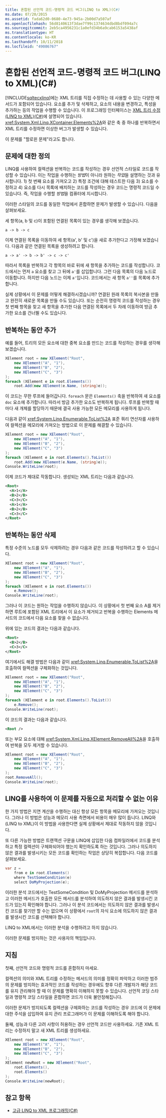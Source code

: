 ```yaml
---
title: 혼합된 선언적 코드-명령적 코드 버그(LINQ to XML)(C#)
ms.date: 07/20/2015
ms.assetid: fada62d0-0680-4e73-945a-2b00d7a507af
ms.openlocfilehash: 56d8140613f3dae7f99c1374634dbd8bdf094a7c
ms.sourcegitcommit: 2eb5ca4956231c1a0efd34b6a9cab6153a5438af
ms.translationtype: HT
ms.contentlocale: ko-KR
ms.lasthandoff: 10/11/2018
ms.locfileid: "49086767"
---
```

# <a name="mixed-declarative-codeimperative-code-bugs-linq-to-xml-c"></a>혼합된 선언적 코드-명령적 코드 버그(LINQ to XML)(C#)
[!INCLUDE[sqltecxlinq](~/includes/sqltecxlinq-md.md)]에는 XML 트리를 직접 수정하는 데 사용할 수 있는 다양한 메서드가 포함되어 있습니다. 요소를 추가 및 삭제하고, 요소의 내용을 변경하고, 특성을 추가하는 등의 작업을 수행할 수 있습니다. 이 프로그래밍 인터페이스는 [XML 트리 수정(LINQ to XML)(C#)](../../../../csharp/programming-guide/concepts/linq/modifying-xml-trees-linq-to-xml.md)에 설명되어 있습니다. <xref:System.Xml.Linq.XContainer.Elements%2A>와 같은 축 중 하나를 반복하면서 XML 트리를 수정하면 이상한 버그가 발생할 수 있습니다.  
  
 이 문제를 "할로윈 문제"라고도 합니다.  
  
## <a name="definition-of-the-problem"></a>문제에 대한 정의  
 LINQ를 사용하여 컬렉션을 반복하는 코드를 작성하는 경우 선언적 스타일로 코드를 작성할 수 있습니다. 이는 작업을 수행하는 *방법*이 아니라 원하는 *작업*을 설명하는 것과 유사합니다. 1) 첫 번째 요소를 가져오고 2) 특정 조건에 대해 테스트한 다음 3) 요소를 수정하고 4) 요소를 다시 목록에 배치하는 코드를 작성하는 경우 코드는 명령적 코드일 수 있습니다. 즉, 작업을 수행할 *방법*을 컴퓨터에 지시합니다.  
  
 이러한 스타일의 코드를 동일한 작업에서 혼합하면 문제가 발생할 수 있습니다. 다음을 살펴보세요.  
  
 세 항목(a, b 및 c)이 포함된 연결된 목록이 있는 경우를 생각해 보겠습니다.  
  
 `a -> b -> c`  
  
 이제 연결된 목록을 이동하여 세 항목(a', b' 및 c')을 새로 추가한다고 가정해 보겠습니다. 다음과 같은 연결된 목록을 생성하려고 합니다.  
  
 `a -> a' -> b -> b' -> c -> c'`  
  
 따라서 목록을 반복하고 각 항목의 바로 뒤에 새 항목을 추가하는 코드를 작성합니다. 코드에서는 먼저 `a` 요소를 찾고 그 뒤에 `a'`를 삽입합니다. 그런 다음 목록의 다음 노드로 이동합니다. 하지만 다음 노드는 이제 `a'`입니다. 코드에서는 새 항목 `a''`를 목록에 추가합니다.  
  
 실제 상황에서 이 문제를 어떻게 해결하시겠습니까? 연결된 원래 목록의 복사본을 만들고 완전히 새로운 목록을 만들 수도 있습니다. 또는 순전히 명령적 코드를 작성하는 경우 첫 번째 항목을 찾고 새 항목을 추가한 다음 연결된 목록에서 두 차례 이동하여 방금 추가한 요소를 건너뛸 수도 있습니다.  
  
## <a name="adding-while-iterating"></a>반복하는 동안 추가  
 예를 들어, 트리의 모든 요소에 대한 중복 요소를 만드는 코드를 작성하는 경우를 생각해 보겠습니다.  
  
```csharp  
XElement root = new XElement("Root",  
    new XElement("A", "1"),  
    new XElement("B", "2"),  
    new XElement("C", "3")  
);  
foreach (XElement e in root.Elements())  
    root.Add(new XElement(e.Name, (string)e));  
```  
  
 이 코드는 무한 루프에 들어갑니다. `foreach` 문은 `Elements()` 축을 반복하여 새 요소를 `doc` 요소에 추가합니다. 따라서 방금 추가한 요소도 반복하게 됩니다. 루프를 반복할 때마다 새 개체를 할당하기 때문에 결국 사용 가능한 모든 메모리를 사용하게 됩니다.  
  
 다음과 같이 <xref:System.Linq.Enumerable.ToList%2A> 표준 쿼리 연산자를 사용하여 컬렉션을 메모리에 가져오는 방법으로 이 문제를 해결할 수 있습니다.  
  
```csharp  
XElement root = new XElement("Root",  
    new XElement("A", "1"),  
    new XElement("B", "2"),  
    new XElement("C", "3")  
);  
foreach (XElement e in root.Elements().ToList())  
    root.Add(new XElement(e.Name, (string)e));  
Console.WriteLine(root);  
```  
  
 이제 코드가 제대로 작동합니다. 생성되는 XML 트리는 다음과 같습니다.  
  
```xml  
<Root>  
  <A>1</A>  
  <B>2</B>  
  <C>3</C>  
  <A>1</A>  
  <B>2</B>  
  <C>3</C>  
</Root>  
```  
  
## <a name="deleting-while-iterating"></a>반복하는 동안 삭제  
 특정 수준의 노드를 모두 삭제하려는 경우 다음과 같은 코드를 작성하려고 할 수 있습니다.  
  
```csharp  
XElement root = new XElement("Root",  
    new XElement("A", "1"),  
    new XElement("B", "2"),  
    new XElement("C", "3")  
);  
foreach (XElement e in root.Elements())  
    e.Remove();  
Console.WriteLine(root);  
```  
  
 그러나 이 코드는 원하는 작업을 수행하지 않습니다. 이 상황에서 첫 번째 요소 A를 제거하면 루트에 포함된 XML 트리에서 이 요소가 제거되고 반복을 수행하는 Elements 메서드의 코드에서 다음 요소를 찾을 수 없습니다.  
  
 위에 있는 코드의 결과는 다음과 같습니다.  
  
```xml  
<Root>  
  <B>2</B>  
  <C>3</C>  
</Root>  
```  
  
 여기에서도 해결 방법은 다음과 같이 <xref:System.Linq.Enumerable.ToList%2A>을 호출하여 컬렉션을 구체화하는 것입니다.  
  
```csharp  
XElement root = new XElement("Root",  
    new XElement("A", "1"),  
    new XElement("B", "2"),  
    new XElement("C", "3")  
);  
foreach (XElement e in root.Elements().ToList())  
    e.Remove();  
Console.WriteLine(root);  
```  
  
 이 코드의 결과는 다음과 같습니다.  
  
```xml  
<Root />  
```  
  
 또는 부모 요소에 대해 <xref:System.Xml.Linq.XElement.RemoveAll%2A>을 호출하여 반복을 모두 제거할 수 있습니다.  
  
```csharp  
XElement root = new XElement("Root",  
    new XElement("A", "1"),  
    new XElement("B", "2"),  
    new XElement("C", "3")  
);  
root.RemoveAll();  
Console.WriteLine(root);  
```  
  
## <a name="why-cant-linq-automatically-handle-this"></a>LINQ를 사용하여 이 문제를 자동으로 처리할 수 없는 이유  
 한 가지 방법은 지연 계산을 수행하는 대신 항상 모든 항목을 메모리에 가져오는 것입니다. 그러나 이 방법은 성능과 메모리 사용 측면에서 비용이 매우 많이 듭니다. LINQ와 (LINQ to XML)이 이 방법을 사용한다면 실제 상황에서 제대로 작동하지 않을 것입니다.  
  
 또 다른 가능한 방법은 트랜잭션 구문을 LINQ에 삽입한 다음 컴파일러에서 코드를 분석하고 특정 컬렉션이 구체화되어야 했는지 확인하도록 하는 것입니다. 그러나 의도하지 않은 결과를 발생시키는 모든 코드를 확인하는 작업은 상당히 복잡합니다. 다음 코드를 살펴보세요.  
  
```csharp  
var z =  
    from e in root.Elements()  
    where TestSomeCondition(e)  
    select DoMyProjection(e);  
```  
  
 이러한 분석 코드에서는 TestSomeCondition 및 DoMyProjection 메서드를 분석하고 이러한 메서드가 호출한 모든 메서드를 분석하여 의도하지 않은 결과를 발생시킨 코드가 있는지 확인해야 합니다. 그러나 이 분석 코드에서는 의도하지 않은 결과를 발생시킨 코드를 찾기만 할 수는 없으며 이 상황에서 `root`의 자식 요소에 의도하지 않은 결과를 발생시킨 코드를 선택해야 합니다.  
  
 LINQ to XML에서는 이러한 분석을 수행하려고 하지 않습니다.  
  
 이러한 문제를 방지하는 것은 사용자의 책임입니다.  
  
## <a name="guidance"></a>지침  
 첫째, 선언적 코드와 명령적 코드를 혼합하지 마세요.  
  
 컬렉션의 의미와 XML 트리를 수정하는 메서드의 의미를 정확히 파악하고 이러한 범주의 문제를 방지하는 효과적인 코드를 작성하는 경우에도 향후 다른 개발자가 해당 코드를 유지 관리해야 할 때 이 문제를 명확히 이해하지 못할 수 있습니다. 선언적 코딩 스타일과 명령적 코딩 스타일을 혼합하면 코드가 더욱 불안정해집니다.  
  
 이러한 문제가 방지되도록 컬렉션을 구체화하는 코드를 작성하는 경우 코드에 이 문제에 대한 주석을 삽입하여 유지 관리 프로그래머가 이 문제를 이해하도록 해야 합니다.  
  
 둘째, 성능과 다른 고려 사항이 허용하는 경우 선언적 코드만 사용하세요. 기존 XML 트리는 수정하지 말고 새 XML 트리를 생성하세요.  
  
```csharp  
XElement root = new XElement("Root",  
    new XElement("A", "1"),  
    new XElement("B", "2"),  
    new XElement("C", "3")  
);  
XElement newRoot = new XElement("Root",  
    root.Elements(),  
    root.Elements()  
);  
Console.WriteLine(newRoot);  
```  
  
## <a name="see-also"></a>참고 항목

- [고급 LINQ to XML 프로그래밍(C#)](../../../../csharp/programming-guide/concepts/linq/advanced-linq-to-xml-programming.md)
